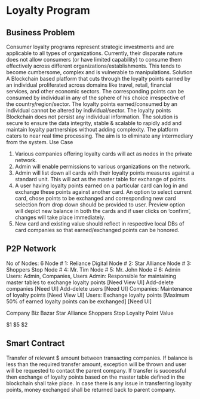 # Loyalty Program

## Business Problem
Consumer loyalty programs represent strategic investments and are applicable to all
types of organizations. Currently, their disparate nature does not allow consumers (or
have limited capability) to consume them effectively across different
organizations/establishments. This tends to become cumbersome, complex and is
vulnerable to manipulations.
Solution
A Blockchain based platform that cuts through the loyalty points earned by an individual
proliferated across domains like travel, retail, financial services, and other economic
sectors. The corresponding points can be consumed by individual in any of the sphere
of his choice irrespective of the country/region/sector. The loyalty points
earned/consumed by an individual cannot be altered by individual/sector. The loyalty
points Blockchain does not persist any individual information. The solution is secure to
ensure the data integrity, stable &amp; scalable to rapidly add and maintain loyalty
partnerships without adding complexity. The platform caters to near real time
processing. The aim is to eliminate any intermediary from the system.
Use Case
1. Various companies offering loyalty cards will act as nodes in the private network.
2. Admin will enable permissions to various organizations on the network.
3. Admin will list down all cards with their loyalty points measures against a
standard unit. This will act as the master table for exchange of points.
4. A user having loyalty points earned on a particular card can log in and exchange
these points against another card. An option to select current card, chose points
to be exchanged and corresponding new card selection from drop down should
be provided to user. Preview option will depict new balance in both the cards and
if user clicks on ‘confirm’, changes will take place immediately.
5. New card and existing value should reflect in respective local DBs of card
companies so that earned/exchanged points can be honored.

## P2P Network
No of Nodes: 6
Node # 1: Reliance Digital
Node # 2: Star Alliance
Node # 3: Shoppers Stop
Node # 4: Mr. Tim
Node # 5: Mr. John
Node # 6: Admin
Users: Admin, Companies, Users
Admin:
Responsible for maintaining master tables to exchange loyalty points [Need View UI]
Add-delete companies [Need UI]
Add-delete users [Need UI]
Companies:
Maintenance of loyalty points [Need View UI]
Users:
Exchange loyalty points [Maximum 50% of earned loyalty points can be exchanged]
[Need UI]

Company Biz Bazar Star Alliance Shoppers Stop
Loyalty Point
Value

$1 $5 $2

## Smart Contract
Transfer of relevant $ amount between transacting companies. If balance is less than
the required transfer amount, exception will be thrown and user will be requested to
contact the parent company.
If transfer is successful then exchange of loyalty points based on the master table
defined in the blockchain shall take place.
In case there is any issue in transferring loyalty points, money exchanged shall be
returned back to parent company.
